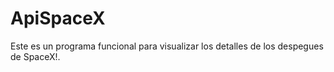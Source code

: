 # ApiSpaceX
Este es un programa funcional para visualizar los detalles de los despegues de SpaceX!.
